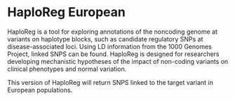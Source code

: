 # HaploReg European

HaploReg is a tool for exploring annotations of the noncoding genome at variants on haplotype blocks,
such as candidate regulatory SNPs at disease-associated loci. Using LD information from the 1000 
Genomes Project, linked SNPS can be found. HaploReg is designed for researchers developing mechanistic 
hypotheses of the impact of non-coding variants on clinical phenotypes and normal variation.

This version of HaploReg will return SNPS linked to the target variant in European populations.
